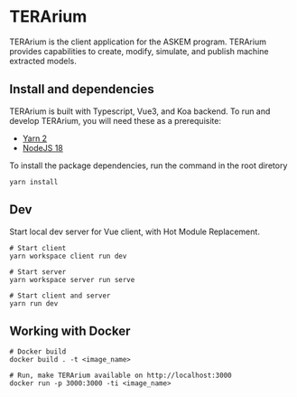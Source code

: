 # TERArium
TERArium is the client application for the ASKEM program. TERArium provides capabilities to create, modify, simulate, and publish machine extracted models.

## Install and dependencies
TERArium is built with Typescript, Vue3, and Koa backend. To run and develop TERArium, you will need these as a prerequisite:
- [Yarn 2](https://yarnpkg.com/getting-started/install)
- [NodeJS 18](https://nodejs.org/en/download/current/)

To install the package dependencies, run the command in the root diretory

```
yarn install
```


## Dev
Start local dev server for Vue client, with Hot Module Replacement.
```
# Start client
yarn workspace client run dev

# Start server
yarn workspace server run serve

# Start client and server
yarn run dev
```


## Working with Docker
```
# Docker build
docker build . -t <image_name>

# Run, make TERArium available on http://localhost:3000
docker run -p 3000:3000 -ti <image_name>
```
